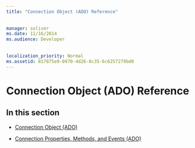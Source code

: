 ```yaml
---
title: "Connection Object (ADO) Reference"
  
  
manager: soliver
ms.date: 11/16/2014
ms.audience: Developer
 
  
localization_priority: Normal
ms.assetid: 817875e9-0970-4d26-8c35-6c6257279bd0
---
```


# Connection Object (ADO) Reference

## In this section

- [Connection Object (ADO)](connection-object-ado.md)
    
- [Connection Properties, Methods, and Events (ADO)](connection-properties-methods-and-events-ado.md)
    

